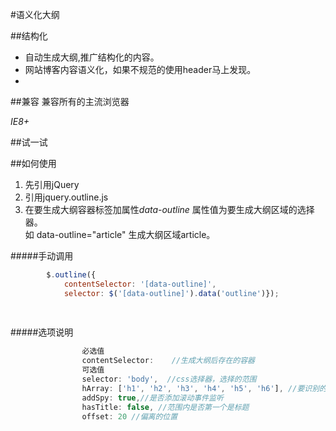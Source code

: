 #语义化大纲



##结构化

* 自动生成大纲,推广结构化的内容。
* 网站博客内容语义化，如果不规范的使用header马上发现。
* 

##兼容
兼容所有的主流浏览器

*IE8+*

##试一试
        
##如何使用
1. 先引用jQuery
2. 引用jquery.outline.js
3. 在要生成大纲容器标签加属性*data-outline*  属性值为要生成大纲区域的选择器。    
	如 data-outline="article" 生成大纲区域article。
	
#####手动调用
```js
        $.outline({
            contentSelector: '[data-outline]',
            selector: $('[data-outline]').data('outline')});
			
			
```

#####选项说明
```js
				必选值
				contentSelector:	//生成大纲后存在的容器 
				可选值
                selector: 'body',  //css选择器，选择的范围
                hArray: ['h1', 'h2', 'h3', 'h4', 'h5', 'h6'], //要识别的header
                addSpy: true,//是否添加滚动事件监听
                hasTitle: false, //范围内是否第一个是标题
                offset: 20 //偏离的位置
```